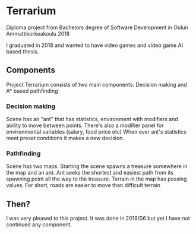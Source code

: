 # Terrarium
Diploma project from Bachelors degree of Software Development in Oulun Ammattikorkeakoulu 2018

I graduated in 2018 and wanted to have video games and video game AI based thesis. 

## Components
Project Terrarium consists of two main components: Decision making and A* based pathfinding

### Decision making
Scene has an "ant" that has statistics, environment with modifiers and ability to move between points. There's also a modifier panel for environmental variables (salary, food price etc)
When ever ant's statistics meet preset conditions it makes a new decision. 

### Pathfinding
Scene has two maps. Starting the scene spawns a treasure somewhere in the map and an ant. Ant seeks the shortest and easiest path from its spawning point all the way to the treasure.
Terrain in the map has passing values. For short, roads are easier to move than difficult terrain

## Then?
I was very pleased to this project. It was done in 2018/06 but yet I have not continued any component.
